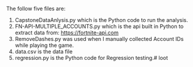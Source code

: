 The follow five files are:

1. CapstoneDataAnlysis.py which is the Python code to run the analysis.
2. FN-API-MULTIPLE_ACCOUNTS.py which is the api built in Python to extract data from: https://fortnite-api.com
3. RemoveDashes.py was used when I manually collected Account IDs while playing the game.
4. data.csv is the data file
5. regression.py is the Python code for Regression testing.# loot
